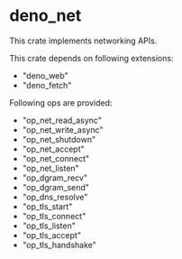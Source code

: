 # deno_net

This crate implements networking APIs.

This crate depends on following extensions:

- "deno_web"
- "deno_fetch"

Following ops are provided:

- "op_net_read_async"
- "op_net_write_async"
- "op_net_shutdown"
- "op_net_accept"
- "op_net_connect"
- "op_net_listen"
- "op_dgram_recv"
- "op_dgram_send"
- "op_dns_resolve"
- "op_tls_start"
- "op_tls_connect"
- "op_tls_listen"
- "op_tls_accept"
- "op_tls_handshake"
